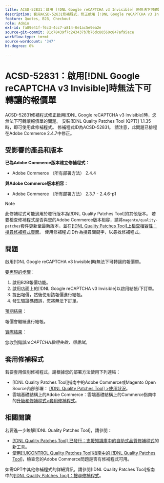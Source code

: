 ```yaml
---
title: ACSD-52831：啟用 [!DNL Google reCAPTCHA v3 Invisible] 時無法下可轉讓的報價單
description: 套用ACSD-52831修補程式，修正啟用 [!DNL Google reCAPTCHA v3 Invisible] 時無法下可轉讓報價單的Adobe Commerce問題。
feature: Quotes, B2B, Checkout
role: Admin
exl-id: fa09e41f-f6c3-4cc7-a814-0e1ac5e9ea2e
source-git-commit: 81c78439f7c243437b7b76dc80560c847af95ace
workflow-type: tm+mt
source-wordcount: '347'
ht-degree: 0%

---
```


# ACSD-52831：啟用[!DNL Google reCAPTCHA v3 Invisible]時無法下可轉讓的報價單

ACSD-52831修補程式修正啟用[!DNL Google reCAPTCHA v3 Invisible]時，您無法下可轉讓報價單的問題。 安裝[!DNL Quality Patches Tool (QPT)] 1.1.35時，即可使用此修補程式。 修補程式ID為ACSD-52831。 請注意，此問題已排程在Adobe Commerce 2.4.7中修正。

## 受影響的產品和版本

**已為Adobe Commerce版本建立修補程式：**

* Adobe Commerce （所有部署方法） 2.4.4

**與Adobe Commerce版本相容：**

* Adobe Commerce （所有部署方法） 2.3.7 - 2.4.6-p1

>[!NOTE]
>
>此修補程式可能適用於發行版本為[!DNL Quality Patches Tool]的其他版本。 若要檢查修補程式是否與您的Adobe Commerce版本相容，請將`magento/quality-patches`套件更新至最新版本，並在[[!DNL Quality Patches Tool]上檢查相容性：搜尋修補程式頁面](https://experienceleague.adobe.com/tools/commerce-quality-patches/index.html?lang=zh-Hant)。 使用修補程式ID作為搜尋關鍵字，以尋找修補程式。

## 問題

啟用[!DNL Google reCAPTCHA v3 Invisible]時無法下可轉讓的報價單。

<u>要再現的步驟</u>：

1. 啟用B2B報價功能。
1. 啟用店面上的[!DNL Google reCAPTCHA v3 Invisible]以啟用結帳/下訂單。
1. 提出報價，然後使用該報價進行結帳。
1. 發生驗證碼錯誤，您將無法下訂單。

<u>預期結果</u>：

報價會繼續進行結帳。

<u>實際結果</u>：

您收到錯誤&#x200B;*reCAPTCHA驗證失敗，請重試*。

## 套用修補程式

若要套用個別修補程式，請根據您的部署方法使用下列連結：

* [!DNL Quality Patches Tool]指南中的Adobe Commerce或Magento Open Source內部部署： [[!DNL Quality Patches Tool] >使用狀況](/help/tools/quality-patches-tool/usage.md)。
* 雲端基礎結構上的Adobe Commerce：雲端基礎結構上的Commerce指南中的[升級和修補程式>套用修補程式](https://experienceleague.adobe.com/docs/commerce-cloud-service/user-guide/develop/upgrade/apply-patches.html?lang=zh-Hant)。

## 相關閱讀

若要進一步瞭解[!DNL Quality Patches Tool]，請參閱：

* [[!DNL Quality Patches Tool] 已發行：支援知識庫中的自助式品質修補程式](https://experienceleague.adobe.com/zh-hant/docs/commerce-knowledge-base/kb/announcements/commerce-announcements/magento-quality-patches-released-new-tool-to-self-serve-quality-patches)的新工具。
* [使用[!UICONTROL Quality Patches Tool]指南中的 [!DNL Quality Patches Tool]](/help/tools/quality-patches-tool/patches-available-in-qpt/check-patch-for-magento-issue-with-magento-quality-patches.md)，檢查您的Adobe Commerce問題是否有修補程式可用。


如需QPT中其他修補程式的詳細資訊，請參閱[!DNL Quality Patches Tool]指南中的[[!DNL Quality Patches Tool]：搜尋修補程式](https://experienceleague.adobe.com/tools/commerce-quality-patches/index.html?lang=zh-Hant)。
